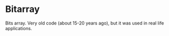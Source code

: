# Bitarray

Bits array. Very old code (about 15-20 years ago), but it was used in real life applications.
